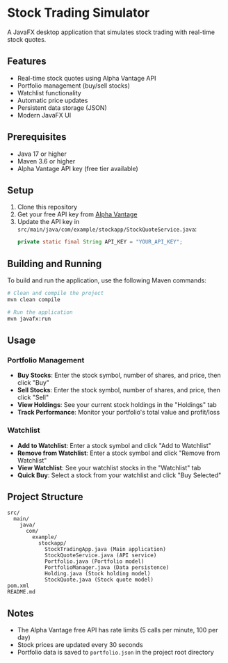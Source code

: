 # Stock Trading Simulator

A JavaFX desktop application that simulates stock trading with real-time stock quotes.

## Features

- Real-time stock quotes using Alpha Vantage API
- Portfolio management (buy/sell stocks)
- Watchlist functionality
- Automatic price updates
- Persistent data storage (JSON)
- Modern JavaFX UI

## Prerequisites

- Java 17 or higher
- Maven 3.6 or higher
- Alpha Vantage API key (free tier available)

## Setup

1. Clone this repository
2. Get your free API key from [Alpha Vantage](https://www.alphavantage.co/support/#api-key)
3. Update the API key in `src/main/java/com/example/stockapp/StockQuoteService.java`:
   ```java
   private static final String API_KEY = "YOUR_API_KEY";
   ```

## Building and Running

To build and run the application, use the following Maven commands:

```bash
# Clean and compile the project
mvn clean compile

# Run the application
mvn javafx:run
```

## Usage

### Portfolio Management

- **Buy Stocks**: Enter the stock symbol, number of shares, and price, then click "Buy"
- **Sell Stocks**: Enter the stock symbol, number of shares, and price, then click "Sell"
- **View Holdings**: See your current stock holdings in the "Holdings" tab
- **Track Performance**: Monitor your portfolio's total value and profit/loss

### Watchlist

- **Add to Watchlist**: Enter a stock symbol and click "Add to Watchlist"
- **Remove from Watchlist**: Enter a stock symbol and click "Remove from Watchlist"
- **View Watchlist**: See your watchlist stocks in the "Watchlist" tab
- **Quick Buy**: Select a stock from your watchlist and click "Buy Selected"

## Project Structure

```
src/
  main/
    java/
      com/
        example/
          stockapp/
            StockTradingApp.java (Main application)
            StockQuoteService.java (API service)
            Portfolio.java (Portfolio model)
            PortfolioManager.java (Data persistence)
            Holding.java (Stock holding model)
            StockQuote.java (Stock quote model)
pom.xml
README.md
```

## Notes

- The Alpha Vantage free API has rate limits (5 calls per minute, 100 per day)
- Stock prices are updated every 30 seconds
- Portfolio data is saved to `portfolio.json` in the project root directory 